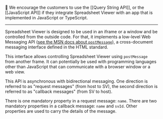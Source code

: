 💁 We encourage the customers to use the [[Query String API]], or the [[JavaScript API]] if they integrate Spreadsheet Viewer with an app that is implemented in JavaScript or TypeScript.

-------

Spreadsheet Viewer is designed to be used in an iframe or a window and be controlled from the outside code. For that, it implements a low-level Web Messaging API ([see the MSN docs about `postMessage`](https://developer.mozilla.org/en-US/docs/Web/API/Window/postMessage)), a cross-document messaging interface defined in the HTML standard.

This interface allows controlling Spreadsheet Viewer using `postMessage` from another frame. It can potentially be used with programming languages other than JavaScript that can communicate with a browser window or a web view.

This API is asynchronous with bidirectional messaging. One direction is referred to as "request messages" (from host to SV), the second direction is referred to as "callback messages" (from SV to host). 

There is one mandatory property in a request message: `name`. There are two mandatory properties in a callback message: `name` and `svId`. Other properties are used to carry the details of the message.